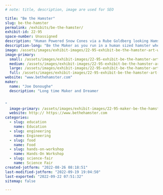 ```yaml
---
# note: title, description, image are used for SEO

title: "Be the Hamster"
slug: be-the-hamster
permalink: /exhibits/be-the-hamster/
exhibit-id: 22-95
space-number: Unassigned
description: "Human Powered Snow Cones via a Rube Goldberg looking Hamster wheel"
description-long: "Be the Maker as you run in a human sized hamster wheel to create your own snow cone. It&#039;s all you. No outside power source needed. Crank the various handles to move your cup along a conveyor, toot the train whistle, run in the wheel, apply the flavoring via showerheads to complete the project, and then enjoy the fruits of your labor."
image: /assets/images/exhibit-images/22-95-exhibit-be-the-hamster-art-work-ice-age-large.jpg
image-primary: 
  small: /assets/images/exhibit-images/22-95-exhibit-be-the-hamster-art-work-ice-age-small.jpg
  medium: /assets/images/exhibit-images/22-95-exhibit-be-the-hamster-art-work-ice-age-medium.jpg
  large: /assets/images/exhibit-images/22-95-exhibit-be-the-hamster-art-work-ice-age-large.jpg
  full: /assets/images/exhibit-images/22-95-exhibit-be-the-hamster-art-work-ice-age-full.jpg
website: "www.bethehamster.com"
maker: 
  name: "Joe Donoughe"
  description: "Long time Maker and Dreamer


"
  image-primary: /assets/images/exhibit-images/22-95-maker-be-the-hamster-stem-hamster-medium.jpg
  website: http:// https://www.bethehamster.com
categories: 
  - slug: education
    name: Education
  - slug: engineering
    name: Engineering
  - slug: food
    name: Food
  - slug: hands-on-workshop
    name: Hands-On Workshop
  - slug: science-fair
    name: Science Fair
created-jotform: "2022-08-26 08:18:51"
last-modified-jotform: "2022-09-19 19:04:50"
last-exported: "2022-09-22 07:51:32"
sitemap: false

---
```

